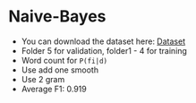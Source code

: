 # Naive-Bayes
- You can download the dataset here: [Dataset](https://myleott.com/op_spam_v1.4.zip)
- Folder 5 for validation, folder1 - 4 for training
- Word count for `P(fi|d)`
- Use add one smooth
- Use 2 gram
- Average F1: 0.919
